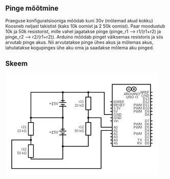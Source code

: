 ## Pinge mõõtmine
Praeguse konfiguratsiooniga mõõdab kuni 30v (mõlemad akud kokku)
Koosneb neljast takistist (kaks 10k oomist ja 2 50k oomist). Paar moodustub 10k ja 50k resistorist, mille vahel jagatakse pinge (pinge_r1 --> r1/(r1+r2) ja pinge_r2 --> r2/(r1+r2)). Arduino mõõdab pinget väiksemas resistoris ja siis arvutab pinge akus. Nii arvutatakse pinge ühes akus ja mõlemas akus, lahutatakse kogupinges ühe aku oma ja saadakse mõlema aku pinged.

## Skeem
![alt text](./pinge.png)

